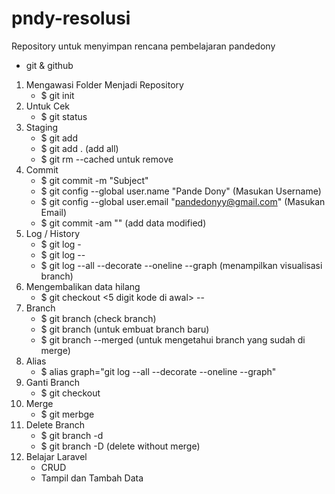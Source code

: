 # pndy-resolusi
Repository untuk menyimpan rencana pembelajaran pandedony
- git & github
1. Mengawasi Folder Menjadi Repository
	- $ git init
2. Untuk Cek
	- $ git status
3. Staging
	- $ git add <file>
	- $ git add . (add all)
	- $ git rm --cached <file> untuk remove
4. Commit
	- $ git commit 
		-m "Subject"
	- $ git config --global user.name "Pande Dony" (Masukan Username)
	- $ git config --global user.email "pandedonyy@gmail.com" (Masukan Email)
	- $ git commit -am "<coment>" (add data modified)
5. Log / History
	- $ git log
		-<berapa banyak>
	- $ git log -- <nama file>
	- $ git log --all --decorate --oneline --graph (menampilkan visualisasi branch)
6. Mengembalikan data hilang
	- $ git checkout <5 digit kode di awal> -- <nama file>
7. Branch
	- $ git branch (check branch)
	- $ git branch <nama branch> (untuk embuat branch baru)
	- $ git branch --merged (untuk mengetahui branch yang sudah di merge)
8. Alias
	- $ alias graph="git log --all --decorate --oneline --graph"
9. Ganti Branch
	- $ git checkout <nama branch>
10. Merge
	- $ git merbge <nama branch>
11. Delete Branch
	- $ git branch -d <nama branch>
	- $ git branch -D <nama branch> (delete without merge)
12. Belajar Laravel
	- CRUD
	- Tampil dan Tambah Data
